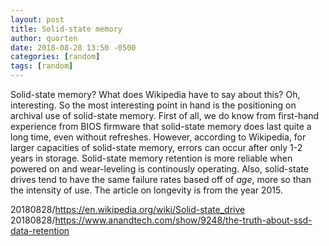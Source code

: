 ```yaml
---
layout: post
title: Solid-state memory
author: quorten
date: 2018-08-28 13:50 -0500
categories: [random]
tags: [random]
---
```


Solid-state memory?  What does Wikipedia have to say about this?  Oh,
interesting.  So the most interesting point in hand is the positioning
on archival use of solid-state memory.  First of all, we do know from
first-hand experience from BIOS firmware that solid-state memory does
last quite a long time, even without refreshes.  However, according to
Wikipedia, for larger capacities of solid-state memory, errors can
occur after only 1-2 years in storage.  Solid-state memory retention
is more reliable when powered on and wear-leveling is continously
operating.  Also, solid-state drives tend to have the same failure
rates based off of _age_, more so than the intensity of use.  The
article on longevity is from the year 2015.

20180828/https://en.wikipedia.org/wiki/Solid-state_drive
20180828/https://www.anandtech.com/show/9248/the-truth-about-ssd-data-retention
